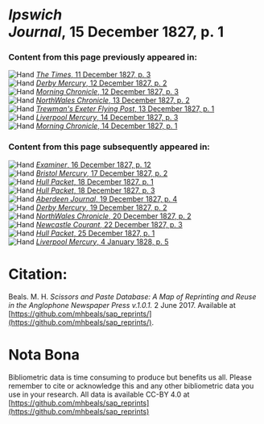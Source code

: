 # *Ipswich Journal*, 15 December 1827, p. 1  
  
### Content from this page previously appeared in:  
![Hand](http://scissorsandpaste.net/wp-content/uploads/2017/06/smallhandpointer.png) [*The Times*, 11 December 1827, p. 3](https://mhbeals.github.io/sap_html/The-Times/The-Times-11-December-1827-p-3)  
![Hand](http://scissorsandpaste.net/wp-content/uploads/2017/06/smallhandpointer.png) [*Derby Mercury*, 12 December 1827, p. 2](https://mhbeals.github.io/sap_html/Derby-Mercury/Derby-Mercury-12-December-1827-p-2)  
![Hand](http://scissorsandpaste.net/wp-content/uploads/2017/06/smallhandpointer.png) [*Morning Chronicle*, 12 December 1827, p. 3](https://mhbeals.github.io/sap_html/Morning-Chronicle/Morning-Chronicle-12-December-1827-p-3)  
![Hand](http://scissorsandpaste.net/wp-content/uploads/2017/06/smallhandpointer.png) [*NorthWales Chronicle*, 13 December 1827, p. 2](https://mhbeals.github.io/sap_html/NorthWales-Chronicle/NorthWales-Chronicle-13-December-1827-p-2)  
![Hand](http://scissorsandpaste.net/wp-content/uploads/2017/06/smallhandpointer.png) [*Trewman's Exeter Flying Post*, 13 December 1827, p. 1](https://mhbeals.github.io/sap_html/Trewman's-Exeter-Flying-Post/Trewman's-Exeter-Flying-Post-13-December-1827-p-1)  
![Hand](http://scissorsandpaste.net/wp-content/uploads/2017/06/smallhandpointer.png) [*Liverpool Mercury*, 14 December 1827, p. 3](https://mhbeals.github.io/sap_html/Liverpool-Mercury/Liverpool-Mercury-14-December-1827-p-3)  
![Hand](http://scissorsandpaste.net/wp-content/uploads/2017/06/smallhandpointer.png) [*Morning Chronicle*, 14 December 1827, p. 1](https://mhbeals.github.io/sap_html/Morning-Chronicle/Morning-Chronicle-14-December-1827-p-1)  
  
### Content from this page subsequently appeared in:  
![Hand](http://scissorsandpaste.net/wp-content/uploads/2017/06/smallhandpointer.png) [*Examiner*, 16 December 1827, p. 12](https://mhbeals.github.io/sap_html/Examiner/Examiner-16-December-1827-p-12)  
![Hand](http://scissorsandpaste.net/wp-content/uploads/2017/06/smallhandpointer.png) [*Bristol Mercury*, 17 December 1827, p. 2](https://mhbeals.github.io/sap_html/Bristol-Mercury/Bristol-Mercury-17-December-1827-p-2)  
![Hand](http://scissorsandpaste.net/wp-content/uploads/2017/06/smallhandpointer.png) [*Hull Packet*, 18 December 1827, p. 1](https://mhbeals.github.io/sap_html/Hull-Packet/Hull-Packet-18-December-1827-p-1)  
![Hand](http://scissorsandpaste.net/wp-content/uploads/2017/06/smallhandpointer.png) [*Hull Packet*, 18 December 1827, p. 3](https://mhbeals.github.io/sap_html/Hull-Packet/Hull-Packet-18-December-1827-p-3)  
![Hand](http://scissorsandpaste.net/wp-content/uploads/2017/06/smallhandpointer.png) [*Aberdeen Journal*, 19 December 1827, p. 4](https://mhbeals.github.io/sap_html/Aberdeen-Journal/Aberdeen-Journal-19-December-1827-p-4)  
![Hand](http://scissorsandpaste.net/wp-content/uploads/2017/06/smallhandpointer.png) [*Derby Mercury*, 19 December 1827, p. 2](https://mhbeals.github.io/sap_html/Derby-Mercury/Derby-Mercury-19-December-1827-p-2)  
![Hand](http://scissorsandpaste.net/wp-content/uploads/2017/06/smallhandpointer.png) [*NorthWales Chronicle*, 20 December 1827, p. 2](https://mhbeals.github.io/sap_html/NorthWales-Chronicle/NorthWales-Chronicle-20-December-1827-p-2)  
![Hand](http://scissorsandpaste.net/wp-content/uploads/2017/06/smallhandpointer.png) [*Newcastle Courant*, 22 December 1827, p. 3](https://mhbeals.github.io/sap_html/Newcastle-Courant/Newcastle-Courant-22-December-1827-p-3)  
![Hand](http://scissorsandpaste.net/wp-content/uploads/2017/06/smallhandpointer.png) [*Hull Packet*, 25 December 1827, p. 1](https://mhbeals.github.io/sap_html/Hull-Packet/Hull-Packet-25-December-1827-p-1)  
![Hand](http://scissorsandpaste.net/wp-content/uploads/2017/06/smallhandpointer.png) [*Liverpool Mercury*, 4 January 1828, p. 5](https://mhbeals.github.io/sap_html/Liverpool-Mercury/Liverpool-Mercury-4-January-1828-p-5)  


# Citation: 

Beals. M. H. *Scissors and Paste Database: A Map of Reprinting and Reuse in the Anglophone Newspaper Press v.1.0.1.* 2 June 2017. Available at [https://github.com/mhbeals/sap_reprints/](https://github.com/mhbeals/sap_reprints/). 

# Nota Bona

Bibliometric data is time consuming to produce but benefits us all. Please remember to cite or acknowledge this and any other bibliometric data you use in your research. All data is available CC-BY 4.0 at [https://github.com/mhbeals/sap_reprints](https://github.com/mhbeals/sap_reprints)